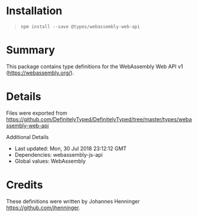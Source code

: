 # Installation
> `npm install --save @types/webassembly-web-api`

# Summary
This package contains type definitions for the WebAssembly Web API v1 (https://webassembly.org/).

# Details
Files were exported from https://github.com/DefinitelyTyped/DefinitelyTyped/tree/master/types/webassembly-web-api

Additional Details
 * Last updated: Mon, 30 Jul 2018 23:12:12 GMT
 * Dependencies: webassembly-js-api
 * Global values: WebAssembly

# Credits
These definitions were written by Johannes Henninger <https://github.com/jhenninger>.
